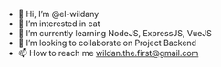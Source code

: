 - 👋 Hi, I’m @el-wildany
- 👀 I’m interested in cat
- 🌱 I’m currently learning NodeJS, ExpressJS, VueJS
- 💞️ I’m looking to collaborate on Project Backend
- 📫 How to reach me wildan.the.first@gmail.com

<!---
el-wildany/el-wildany is a ✨ special ✨ repository because its `README.md` (this file) appears on your GitHub profile.
You can click the Preview link to take a look at your changes.
--->
